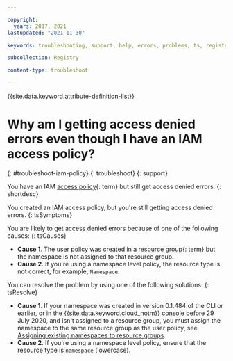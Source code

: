 ```yaml
---

copyright:
  years: 2017, 2021
lastupdated: "2021-11-30"

keywords: troubleshooting, support, help, errors, problems, ts, registry, iam, access denied, iam access policy

subcollection: Registry

content-type: troubleshoot

---
```


{{site.data.keyword.attribute-definition-list}}

# Why am I getting access denied errors even though I have an IAM access policy?
{: #troubleshoot-iam-policy}
{: troubleshoot}
{: support}

You have an IAM [access policy](x2853407){: term} but still get access denied errors.
{: shortdesc}

You created an IAM access policy, but you're still getting access denied errors.
{: tsSymptoms}

You are likely to get access denied errors because of one of the following causes:
{: tsCauses}

- **Cause 1**. The user policy was created in a [resource group](x2161955){: term} but the namespace is not assigned to that resource group.
- **Cause 2**. If you're using a namespace level policy, the resource type is not correct, for example, `Namespace`.

You can resolve the problem by using one of the following solutions:
{: tsResolve}

- **Cause 1**. If your namespace was created in version 0.1.484 of the CLI or earlier, or in the {{site.data.keyword.cloud_notm}} console before 29 July 2020, and isn't assigned to a resource group, you must assign the namespace to the same resource group as the user policy, see [Assigning existing namespaces to resource groups](/docs/Registry?topic=Registry-registry_setup_cli_namespace#registry_namespace_assign).
- **Cause 2**. If you're using a namespace level policy, ensure that the resource type is `namespace` (lowercase).


